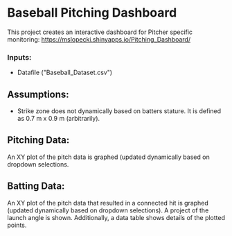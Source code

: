 # Baseball Pitching Dashboard

This project creates an interactive dashboard for Pitcher specific monitoring: <https://mslopecki.shinyapps.io/Pitching_Dashboard/>

### Inputs:

-   Datafile ("Baseball_Dataset.csv")

## Assumptions:

-   Strike zone does not dynamically based on batters stature. It is defined as 0.7 m x 0.9 m (arbitrarily).

## Pitching Data:

An XY plot of the pitch data is graphed (updated dynamically based on dropdown selections.

## Batting Data:

An XY plot of the pitch data that resulted in a connected hit is graphed (updated dynamically based on dropdown selections). A project of the launch angle is shown. Additionally, a data table shows details of the plotted points.

